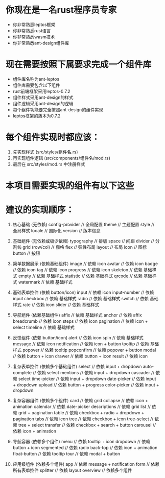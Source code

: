 # 你现在是一名rust程序员专家
- 你非常熟悉leptos框架
- 你非常熟悉rust语言
- 你非常熟悉wasm技术
- 你非常熟悉ant-design组件库

# 现在需要按照下属要求完成一个组件库
- 组件库名称为ant-leptos
- 组件库需要包含以下组件
- rust前端框架采用leptos-0.7.2
- 组件样式采用ant-design的样式
- 组件逻辑采用ant-design的逻辑
- 每个组件功能要完全按照ant-design的组件实现
- leptos框架的版本为0.7.2

# 每个组件实现时都应该：
1. 先实现样式 (src/styles/组件名.rs)
2. 再实现组件逻辑 (src/components/组件名/mod.rs)
3. 最后在 src/styles/mod.rs 中注册样式

# 本项目需要实现的组件有以下这些
# 建议的实现顺序：
1. 核心基础 (无依赖)
config-provider  // 全局配置
theme           // 主题配置
style           // 全局样式
locale          // 国际化
version         // 版本信息

2. 基础组件 (无依赖或极少依赖)
typography      // 排版
space          // 间距
divider        // 分割线
grid (row/col) // 栅格
flex           // 弹性布局
layout         // 布局
icon           // 图标
button         // 按钮

3. 简单数据展示 (依赖基础组件)
image          // 依赖 icon
avatar         // 依赖 icon
badge          // 依赖 icon
tag            // 依赖 icon
progress       // 依赖 icon
skeleton       // 依赖 基础样式
empty          // 依赖 基础样式
statistic      // 依赖 基础样式
qrcode         // 依赖 基础样式
watermark      // 依赖 基础样式

4. 基础表单控件 (依赖 button/icon)
input          // 依赖 icon
input-number   // 依赖 input
checkbox       // 依赖 基础样式
radio          // 依赖 基础样式
switch         // 依赖 基础样式
rate           // 依赖 icon
slider         // 依赖 基础样式

5. 导航组件 (依赖基础组件)
affix          // 依赖 基础样式
anchor         // 依赖 affix
breadcrumb     // 依赖 icon
steps          // 依赖 icon
pagination     // 依赖 icon + select
timeline       // 依赖 基础样式

6. 反馈组件 (依赖 button/icon)
alert          // 依赖 icon
spin           // 依赖 基础样式
message        // 依赖 icon
notification   // 依赖 icon + button
tooltip        // 依赖 基础样式
popover        // 依赖 tooltip
popconfirm     // 依赖 popover + button
modal          // 依赖 button + icon
drawer         // 依赖 button + icon
result         // 依赖 icon

7. 复杂表单控件 (依赖多个基础组件)
select         // 依赖 input + dropdown
auto-complete  // 依赖 select
mentions       // 依赖 input + dropdown
cascader      // 依赖 select
time-picker    // 依赖 input + dropdown
date-picker    // 依赖 input + dropdown
upload         // 依赖 button + progress
color-picker   // 依赖 input + dropdown

8. 复杂容器组件 (依赖多个组件)
card           // 依赖 grid
collapse       // 依赖 icon + animation
calendar      // 依赖 date-picker
descriptions   // 依赖 grid
list           // 依赖 grid + pagination
table         // 依赖 checkbox + radio + dropdown + pagination
tabs          // 依赖 icon
tree          // 依赖 checkbox + icon
tree-select   // 依赖 tree + select
transfer      // 依赖 checkbox + search + button
carousel      // 依赖 icon + animation

9. 导航容器 (依赖多个组件)
menu          // 依赖 tooltip + icon
dropdown      // 依赖 button + icon
segmented     // 依赖 radio
back-top      // 依赖 icon + animation
float-button  // 依赖 tooltip
tour          // 依赖 modal + button

10. 应用级组件 (依赖多个组件)
app           // 依赖 message + notification
form          // 依赖所有表单控件
splitter      // 依赖 layout
overview      // 依赖多个组件
